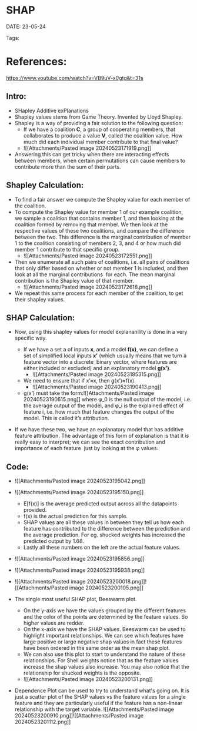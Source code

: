 # SHAP


DATE:  23-05-24


Tags:

# References: 
https://www.youtube.com/watch?v=VB9uV-x0gtg&t=31s



## Intro:
- SHapley Additive exPlanations
- Shapley values stems from Game Theory. Invented by Lloyd Shapley.
- Shapley is a way of providing a fair solution to the following question: 
	- If we have a coalition **C**, a group of cooperating members, that collaborates to produce a value **V**, called the coalition value. How much did each individual member contribute to that final value?
	- ![[Attachments/Pasted image 20240523171919.png]]
- Answering this can get tricky when there are interacting effects between members, when certain permutations can cause members to contribute more than the sum of their parts.


## Shapley Calculation:

- To find a fair answer we compute the Shapley value for each member of the coalition. 
- To compute the Shapley value for member 1 of our example coalition, we sample a coalition that contains member 1, and then looking at the coalition formed by removing that member. We then look at the respective values of these two coalitions, and compare the difference between the two. This difference is the marginal contribution of member 1 to the coalition consisting of members 2, 3, and 4 or how much did member 1 contribute to that specific group.
	- ![[Attachments/Pasted image 20240523172551.png]]
- Then we enumerate all such pairs of coalitions, i.e. all pairs of coalitions that only differ based on whether or not member 1 is included, and then look at all the marginal contributions  for each. The mean marginal contribution is the Shapley value of that member. 
	- ![[Attachments/Pasted image 20240523172618.png]]
- We repeat this same process for each member of the coalition, to get their shapley values.


## SHAP Calculation:


- Now, using this shapley values for model explananility is done in a very specific way. 
	- If we have a set a of inputs **x**, and a model **f(x)**, we can define a set of simplified local inputs **x’** (which usually means that we turn a feature vector into a discrete  binary vector, where features are either included or excluded) and an explanatory model **g(x’)**. 
		- ![[Attachments/Pasted image 20240523185315.png]]
	- We need to ensure that if x’≈x, then g(x’)≈f(x).
		- ![[Attachments/Pasted image 20240523190413.png]]
	- g(x’) must take the form:![[Attachments/Pasted image 20240523190615.png]] where φ_0 is the null output of the model, i.e. the average output of the model, and φ_i is the explained effect of feature i, i.e. how much that feature changes the output of the  model. This is called it’s attribution.

- If we have these two, we have an explanatory model that has additive feature attribution. The advantage of this form of explanation is that it is really easy to interpret; we can see the exact contribution and importance of each feature  just by looking at the φ values.





## Code:

- ![[Attachments/Pasted image 20240523195042.png]]
- ![[Attachments/Pasted image 20240523195150.png]] 
	- E[f(x)] is the average predicted output across all the datapoints provided.  
	- f(x) is the actual prediction for this sample.
	- SHAP values are all these values in between they tell us how each feature has contributed to the difference between the prediction and the average  prediction. For eg. shucked weights has increased the predicted output by 1.68.
	- Lastly all these numbers on the left are the actual feature values.

- ![[Attachments/Pasted image 20240523195856.png]]
- ![[Attachments/Pasted image 20240523195938.png]]
- ![[Attachments/Pasted image 20240523200018.png]]![[Attachments/Pasted image 20240523200105.png]]

- The single most useful SHAP plot, Beeswarm plot.
	- On the y-axis we have the values grouped by the different features and the color of the points are determined by the feature values. So higher values are redder. 
	- On the x-axis we have the SHAP values. Beeswarm can be used to highlight important relationships. We can see which features have large positive or large negative shap values in fact these features have been ordered in the same order as the mean shap plot.
	- We can also use this plot to start to understand the nature of these relationships. For Shell weights notice that as the feature values increase the shap values also increase. You may also notice that the relationship for shucked weights is the opposite.
	- ![[Attachments/Pasted image 20240523200131.png]]

- Dependence Plot can be used to try to understand what's going on. It is just a scatter plot of the SHAP values vs the feature values for a single feature and they are particularly useful if the feature has a non-linear relationship with the target variable.
![[Attachments/Pasted image 20240523200910.png]]![[Attachments/Pasted image 20240523201112.png]]
